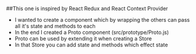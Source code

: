 ##This one is inspired by React Redux and React Context Provider
- I wanted to create a component which by wrapping the others can pass all it's state and methods to each
- In the end I created a Proto component (src/prototype/Proto.js)
- Proto can be used by extending it when creating a Store
- In that Store you can add state and methods which effect state
